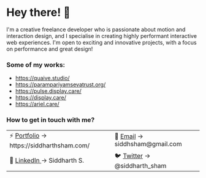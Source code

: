# Hey there! 👋

I'm a creative freelance developer who is passionate about motion and interaction design, and I specialise in creating highly performant interactive web experiences. I'm open to exciting and innovative projects, with a focus on performance and great design!

### Some of my works:
- https://quaive.studio/
- https://parampariyamsevatrust.org/
- https://pulse.display.care/
- https://display.care/
- https://ariel.care/

### How to get in touch with me?

<table align="">
    <tr>
        <td align="">⚡ <a href="https://siddharthsham.com/">Portfolio</a> -> https://siddharthsham.com/</td>
        <td align="">📧 <a href="mailto:siddhsham@gmail.com">Email</a> -> siddhsham@gmail.com</td>
    </tr>
    <tr>
        <td align="">💼 <a href="https://linkedin.com/in/siddharthsham">LinkedIn </a> -> Siddharth S.</td>
        <td align="">🐦 <a href="https://twitter.com/siddharth_sham">Twitter</a> -> @siddharth_sham</td>
    </tr>
</table>
